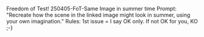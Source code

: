 Freedom of Test! 
250405-FoT-Same Image in summer time
Prompt: "Recreate how the scene in the linked image might look in summer, using your own imagination."
Rules: 1st issue = I say OK only. If not OK for you, KO ;-}



